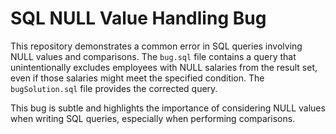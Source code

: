 # SQL NULL Value Handling Bug

This repository demonstrates a common error in SQL queries involving NULL values and comparisons. The `bug.sql` file contains a query that unintentionally excludes employees with NULL salaries from the result set, even if those salaries might meet the specified condition.  The `bugSolution.sql` file provides the corrected query.

This bug is subtle and highlights the importance of considering NULL values when writing SQL queries, especially when performing comparisons.